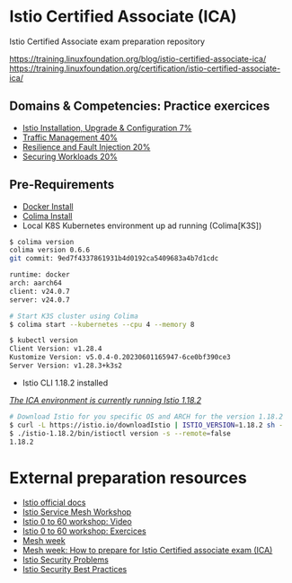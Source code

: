 # Istio Certified Associate (ICA)

Istio Certified Associate exam preparation repository

https://training.linuxfoundation.org/blog/istio-certified-associate-ica/
https://training.linuxfoundation.org/certification/istio-certified-associate-ica/

## Domains & Competencies: Practice exercices

* [Istio Installation, Upgrade & Configuration 7%](./1_istio_installation_upgrade_configuration/README.md)
* [Traffic Management 40%](./2_traffic_management/README.md)
* [Resilience and Fault Injection 20%](./3_resilience_and_fault_injection/README.md)
* [Securing Workloads 20%](./4_securing_workloads/README.md)

## Pre-Requirements

* [Docker Install](https://docs.docker.com/engine/install/)
* [Colima Install](https://github.com/abiosoft/colima?tab=readme-ov-file#installation)
* Local K8S Kubernetes environment up ad running (Colima[K3S])

```bash
$ colima version
colima version 0.6.6
git commit: 9ed7f4337861931b4d0192ca5409683a4b7d1cdc

runtime: docker
arch: aarch64
client: v24.0.7
server: v24.0.7

# Start K3S cluster using Colima
$ colima start --kubernetes --cpu 4 --memory 8

$ kubectl version
Client Version: v1.28.4
Kustomize Version: v5.0.4-0.20230601165947-6ce0bf390ce3
Server Version: v1.28.3+k3s2
```

- Istio CLI 1.18.2 installed 

*[The ICA environment is currently running Istio 1.18.2](https://docs.linuxfoundation.org/tc-docs/certification/important-instructions-ica#ica-exam-environment)*

```bash
# Download Istio for you specific OS and ARCH for the version 1.18.2
$ curl -L https://istio.io/downloadIstio | ISTIO_VERSION=1.18.2 sh -
$ ./istio-1.18.2/bin/istioctl version -s --remote=false
1.18.2
``````

# External preparation resources

* [Istio official docs](https://istio.io/latest/docs)
* [Istio Service Mesh Workshop](https://www.istioworkshop.io/)
* [Istio 0 to 60 workshop: Video](https://academy.tetrate.io/courses/take/istio-0-to-60/lessons/38552925-watch-the-replay-of-istio-0-to-60-workshop)
* [Istio 0 to 60 workshop: Exercices](https://tetratelabs.github.io/istio-0to60)
* [Mesh week](https://github.com/solo-io/mesh-week)
* [Mesh week: How to prepare for Istio Certified associate exam (ICA)](https://learncloudnative.com/blog/2023-10-10-meshweek)
* [Istio Security Problems](https://istio.io/latest/docs/ops/common-problems/security-issues/)
* [Istio Security Best Practices](https://istio.io/latest/docs/ops/best-practices/security/)
